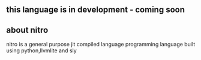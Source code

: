 ## this language is in development - coming soon 

## about nitro
nitro is a general purpose jit compiled language programming language built using python,llvmlite and sly
